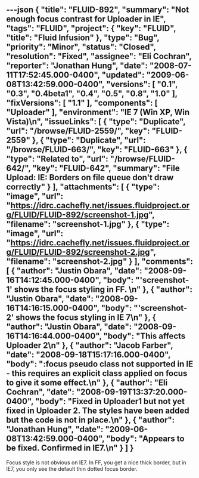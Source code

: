 ---json
{
  "title": "FLUID-892",
  "summary": "Not enough focus contrast for Uploader in IE",
  "tags": "FLUID",
  "project": {
    "key": "FLUID",
    "title": "Fluid Infusion"
  },
  "type": "Bug",
  "priority": "Minor",
  "status": "Closed",
  "resolution": "Fixed",
  "assignee": "Eli Cochran",
  "reporter": "Jonathan Hung",
  "date": "2008-07-11T17:52:45.000-0400",
  "updated": "2009-06-08T13:42:59.000-0400",
  "versions": [
    "0.1",
    "0.3",
    "0.4beta1",
    "0.4",
    "0.5",
    "0.8",
    "1.0"
  ],
  "fixVersions": [
    "1.1"
  ],
  "components": [
    "Uploader"
  ],
  "environment": "IE 7 (Win XP, Win Vista)\n",
  "issueLinks": [
    {
      "type": "Duplicate",
      "url": "/browse/FLUID-2559/",
      "key": "FLUID-2559"
    },
    {
      "type": "Duplicate",
      "url": "/browse/FLUID-663/",
      "key": "FLUID-663"
    },
    {
      "type": "Related to",
      "url": "/browse/FLUID-642/",
      "key": "FLUID-642",
      "summary": "File Upload: IE: Borders on file queue don't draw correctly"
    }
  ],
  "attachments": [
    {
      "type": "image",
      "url": "https://idrc.cachefly.net/issues.fluidproject.org/FLUID/FLUID-892/screenshot-1.jpg",
      "filename": "screenshot-1.jpg"
    },
    {
      "type": "image",
      "url": "https://idrc.cachefly.net/issues.fluidproject.org/FLUID/FLUID-892/screenshot-2.jpg",
      "filename": "screenshot-2.jpg"
    }
  ],
  "comments": [
    {
      "author": "Justin Obara",
      "date": "2008-09-16T14:12:45.000-0400",
      "body": "'screenshot-1' shows the focus styling in FF.&#x20;\n"
    },
    {
      "author": "Justin Obara",
      "date": "2008-09-16T14:16:15.000-0400",
      "body": "'screenshot-2' shows the focus styling in IE 7\n"
    },
    {
      "author": "Justin Obara",
      "date": "2008-09-16T14:16:44.000-0400",
      "body": "This affects Uploader 2\n"
    },
    {
      "author": "Jacob Farber",
      "date": "2008-09-18T15:17:16.000-0400",
      "body": ":focus pseudo class not supported in IE - this requires an explicit class applied on focus to give it some effect.\n"
    },
    {
      "author": "Eli Cochran",
      "date": "2008-09-19T13:37:20.000-0400",
      "body": "Fixed in Uploader1 but not yet fixed in Uploader 2. The styles have been added but the code is not in place.\n"
    },
    {
      "author": "Jonathan Hung",
      "date": "2009-06-08T13:42:59.000-0400",
      "body": "Appears to be fixed. Confirmed in IE7.\n"
    }
  ]
}
---
Focus style is not obvious on IE7. In FF, you get a nice thick border, but in IE7, you only see the default thin dotted focus border.

        